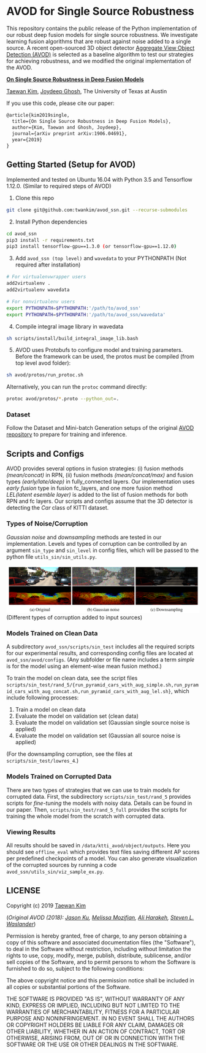# AVOD for Single Source Robustness
This repository contains the public release of the Python implementation of our robust deep fusion models for single source robustness. We investigate learning fusion algorithms that are robust against noise added to a single source. A recent open-sourced 3D object detector [Aggregate View Object Detection (AVOD)](https://github.com/kujason/avod) is selected as a baseline algorithm to test our strategies for achieving robustness, and we modified the original implementation of the AVOD.

[**On Single Source Robustness in Deep Fusion Models**](https://arxiv.org/abs/1906.04691)

[Taewan Kim](https://sites.google.com/a/utexas.edu/twankim), [Joydeep Ghosh](https://www.ideal.ece.utexas.edu/ghosh/), The University of Texas at Austin

If you use this code, please cite our paper:
```
@article{kim2019single, 
  title={On Single Source Robustness in Deep Fusion Models}, 
  author={Kim, Taewan and Ghosh, Joydeep},
  journal={arXiv preprint arXiv:1906.04691},
  year={2019}
}
```

## Getting Started (Setup for AVOD)
Implemented and tested on Ubuntu 16.04 with Python 3.5 and Tensorflow 1.12.0.
(Similar to required steps of AVOD)

1. Clone this repo
```bash
git clone git@github.com:twankim/avod_ssn.git --recurse-submodules
```

2. Install Python dependencies
```bash
cd avod_ssn
pip3 install -r requirements.txt
pip3 install tensorflow-gpu==1.3.0 (or tensorflow-gpu==1.12.0)
```

3. Add `avod_ssn (top level)` and `wavedata` to your PYTHONPATH (Not required after installation)
```bash
# For virtualenvwrapper users
add2virtualenv .
add2virtualenv wavedata
```

```bash
# For nonvirtualenv users
export PYTHONPATH=$PYTHONPATH:'/path/to/avod_ssn'
export PYTHONPATH=$PYTHONPATH:'/path/to/avod_ssn/wavedata'
```

4. Compile integral image library in wavedata
```bash
sh scripts/install/build_integral_image_lib.bash
```

5. AVOD uses Protobufs to configure model and training parameters. Before the framework can be used, the protos must be compiled (from top level avod folder):
```bash
sh avod/protos/run_protoc.sh
```

Alternatively, you can run the `protoc` command directly:
```bash
protoc avod/protos/*.proto --python_out=.
```

### Dataset
Follow the Dataset and Mini-batch Generation setups of the original [AVOD repository](https://github.com/kujason/avod) to prepare for training and inference.

## Scripts and Configs
AVOD provides several options in fusion strategies: (i) fusion methods *(mean/concat)* in RPN, (ii) fusion methods *(mean/concat/max)* and fusion types *(early/late/deep)* in fully_connected layers. Our implementation uses *early fusion* type in fusion fc_layers, and one more fusion method *LEL(latent esemble layer)* is added to the list of fusion methods for both RPN and fc layers. Our scripts and configs assume that the 3D detector is detecting the *Car* class of KITTI dataset. 

### Types of Noise/Corruption
*Gaussian noise* and *downsampling* methods are tested in our implementation. Levels and types of corruption can be controlled by an argument `sin_type` and `sin_level` in config files, which will be passed to the python file `utils_sin/sin_utils.py`.

![Corrupted samples](images/fig_corrupted_samples.png)
(Different types of corruption added to input sources)

### Models Trained on Clean Data
A subdirectory `avod_ssn/scripts/sin_test` includes all the required scripts for our experimental results, and corresponding config files are located at `avod_ssn/avod/configs`. (Any subfolder or file name includes a term *simple* is for the model using an element-wise mean fusion method.) 

To train the model on clean data, see the script files `scripts/sin_test/rand_5/{run_pyramid_cars_with_aug_simple.sh,run_pyramid_cars_with_aug_concat.sh,run_pyramid_cars_with_aug_lel.sh}`, which include following processes:
1. Train a model on clean data
2. Evaluate the model on validation set (clean data)
3. Evaluate the model on validation set (Gaussian single source noise is applied)
4. Evaluate the model on validation set (Gaussian all source noise is applied)

(For the downsampling corruption, see the files at `scripts/sin_test/lowres_4`.)

### Models Trained on Corrupted Data
There are two types of strategies that we can use to train models for corrupted data. First, the subdirectory `scripts/sin_test/rand_5` provides scripts for *fine-tuning* the models with noisy data. Details can be found in our paper. Then, `scripts/sin_test/rand_5_full` provides the scripts for training the whole model from the scratch with corrupted data.

### Viewing Results
All results should be saved in `/data/ktti_avod/object/outputs`. Here you should see `offline_eval` which provides text files saving different AP scores per predefined checkpoints of a model. You can also generate visualization of the corrupted sources by running a code `avod_ssn/utils_sin/viz_sample_ex.py`.

## LICENSE
Copyright (c) 2019 [Taewan Kim](https://sites.google.com/a/utexas.edu/twankim)

(*Original AVOD (2018): [Jason Ku](https://github.com/kujason), [Melissa Mozifian](https://github.com/melfm), [Ali Harakeh](www.aharakeh.com), [Steven L. Waslander](http://wavelab.uwaterloo.ca)*)

Permission is hereby granted, free of charge, to any person obtaining a copy
of this software and associated documentation files (the "Software"), to deal
in the Software without restriction, including without limitation the rights
to use, copy, modify, merge, publish, distribute, sublicense, and/or sell
copies of the Software, and to permit persons to whom the Software is
furnished to do so, subject to the following conditions:

The above copyright notice and this permission notice shall be included in all
copies or substantial portions of the Software.

THE SOFTWARE IS PROVIDED "AS IS", WITHOUT WARRANTY OF ANY KIND, EXPRESS OR
IMPLIED, INCLUDING BUT NOT LIMITED TO THE WARRANTIES OF MERCHANTABILITY,
FITNESS FOR A PARTICULAR PURPOSE AND NONINFRINGEMENT. IN NO EVENT SHALL THE
AUTHORS OR COPYRIGHT HOLDERS BE LIABLE FOR ANY CLAIM, DAMAGES OR OTHER
LIABILITY, WHETHER IN AN ACTION OF CONTRACT, TORT OR OTHERWISE, ARISING FROM,
OUT OF OR IN CONNECTION WITH THE SOFTWARE OR THE USE OR OTHER DEALINGS IN THE
SOFTWARE.